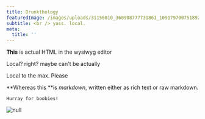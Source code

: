 ```yaml
---
title: Drunkthology
featuredImage: /images/uploads/31156010_360908777731861_109179700751892480_n.gif
subtitle: <br /> yass. local.
meta:
  title: ''
---
```

<p><strong>This</strong> is actual HTML in the wysiwyg editor</p>

Local? right? maybe can't be actually

Local to the max. Please

**Whereas this **is _markdown_, written either as rich text or raw markdown.

```
Hurray for boobies!
```

>

![null](/images/uploads/img_2486.jpg)

#
